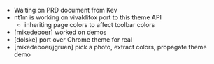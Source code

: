   * Waiting on PRD document from Kev
  * nt1m is working on vivaldifox port to this theme API
    * inheriting page colors to affect toolbar colors
  * [mikedeboer] worked on demos
  * [dolske] port over Chrome theme for real
  * [mikedeboer/jgruen] pick a photo, extract colors, propagate theme demo
